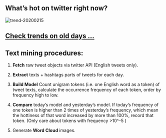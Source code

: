 ## What’s hot on twitter right now?

![trend-20200215][wordcloud]

[wordcloud]: https://raw.githubusercontent.com/xdqc/tweet-trend-everyday/master/word-cloud/trend-20200215.png?token=AF5V4P7ADR6KQBZ4CEDTNIK6AXRMU "trend-20200215"

## [Check trends on old days ...](https://github.com/xdqc/tweet-trend-everyday/tree/master/word-cloud)

## Text mining procedures:

1. **Fetch** raw tweet objects via twitter API (English tweets only).

2. **Extract** texts + hashtags parts of tweets for each day.

3. **Build Model** Count unigram tokens (i.e. one English word as a token) of tweet texts, calculate the occurrence frequency of each token, order by frequency high to low.

4. **Compare** today’s model and yesterday’s model. If today’s frequency of one token is higher than 2 times of yesterday’s frequency, which mean the hottiness of that word increased by more than 100%, record that token. (Only care about tokens with frequency >10^-5 )

5. Generate **Word Cloud** images.

